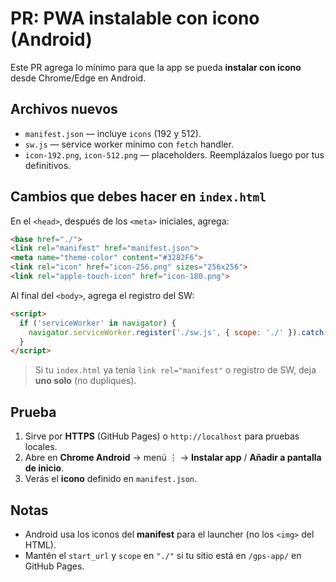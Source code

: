 # PR: PWA instalable con icono (Android)

Este PR agrega lo mínimo para que la app se pueda **instalar con icono** desde Chrome/Edge en Android.

## Archivos nuevos
- `manifest.json` — incluye `icons` (192 y 512).
- `sw.js` — service worker mínimo con `fetch` handler.
- `icon-192.png`, `icon-512.png` — placeholders. Reemplázalos luego por tus definitivos.

## Cambios que debes hacer en `index.html`
En el `<head>`, después de los `<meta>` iniciales, agrega:

```html
<base href="./">
<link rel="manifest" href="manifest.json">
<meta name="theme-color" content="#3282F6">
<link rel="icon" href="icon-256.png" sizes="256x256">
<link rel="apple-touch-icon" href="icon-180.png">
```

Al final del `<body>`, agrega el registro del SW:

```html
<script>
  if ('serviceWorker' in navigator) {
    navigator.serviceWorker.register('./sw.js', { scope: './' }).catch(console.error);
  }
</script>
```

> Si tu `index.html` ya tenía `link rel="manifest"` o registro de SW, deja **uno solo** (no dupliques).

## Prueba
1. Sirve por **HTTPS** (GitHub Pages) o `http://localhost` para pruebas locales.
2. Abre en **Chrome Android** → menú ⋮ → **Instalar app** / **Añadir a pantalla de inicio**.
3. Verás el **icono** definido en `manifest.json`.

## Notas
- Android usa los iconos del **manifest** para el launcher (no los `<img>` del HTML).
- Mantén el `start_url` y `scope` en `"./"` si tu sitio está en `/gps-app/` en GitHub Pages.
